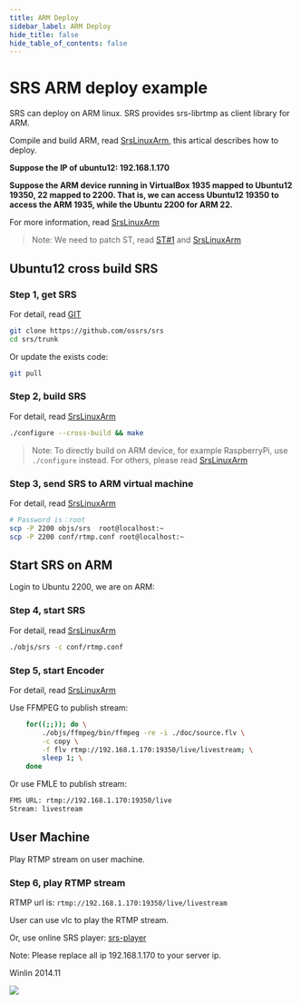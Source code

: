 ```yaml
---
title: ARM Deploy
sidebar_label: ARM Deploy
hide_title: false
hide_table_of_contents: false
---
```


# SRS ARM deploy example

SRS can deploy on ARM linux. SRS provides srs-librtmp as client library for ARM.

Compile and build ARM, read [SrsLinuxArm](./arm),
this artical describes how to deploy.

**Suppose the IP of ubuntu12: 192.168.1.170**

**Suppose the ARM device running in VirtualBox 1935 mapped to Ubuntu12 19350, 22 mapped to 2200.
That is, we can access Ubuntu12 19350 to access the ARM 1935, while the Ubuntu 2200 for ARM 22.**

For more information, read [SrsLinuxArm](./arm)

> Note: We need to patch ST, read [ST#1](https://github.com/ossrs/state-threads/issues/1) and [SrsLinuxArm](./arm#st-arm-bug-fix)

## Ubuntu12 cross build SRS

### Step 1, get SRS

For detail, read [GIT](./git)

```bash
git clone https://github.com/ossrs/srs
cd srs/trunk
```

Or update the exists code:

```bash
git pull
```

### Step 2, build SRS

For detail, read [SrsLinuxArm](./arm)

```bash
./configure --cross-build && make
```

> Note: To directly build on ARM device, for example RaspberryPi, use `./configure` instead. For others, please read [SrsLinuxArm](./arm)

### Step 3, send SRS to ARM virtual machine

For detail, read [SrsLinuxArm](./arm)

```bash
# Password is：root
scp -P 2200 objs/srs  root@localhost:~
scp -P 2200 conf/rtmp.conf root@localhost:~
```

## Start SRS on ARM

Login to Ubuntu 2200, we are on ARM:

### Step 4, start SRS

For detail, read [SrsLinuxArm](./arm)

```bash
./objs/srs -c conf/rtmp.conf
```

### Step 5, start Encoder

For detail, read [SrsLinuxArm](./arm)

Use FFMPEG to publish stream:

```bash
    for((;;)); do \
        ./objs/ffmpeg/bin/ffmpeg -re -i ./doc/source.flv \
        -c copy \
        -f flv rtmp://192.168.1.170:19350/live/livestream; \
        sleep 1; \
    done
```

Or use FMLE to publish stream:

```bash
FMS URL: rtmp://192.168.1.170:19350/live
Stream: livestream
```

## User Machine

Play RTMP stream on user machine.

### Step 6, play RTMP stream

RTMP url is: `rtmp://192.168.1.170:19350/live/livestream`

User can use vlc to play the RTMP stream.

Or, use online SRS player: [srs-player][srs-player]

Note: Please replace all ip 192.168.1.170 to your server ip.

Winlin 2014.11

[nginx]: http://192.168.1.170:8080/nginx.html
[srs-player]: http://ossrs.net/srs.release/trunk/research/players/srs_player.html?vhost=__defaultVhost__&autostart=true&server=192.168.1.170&app=live&stream=livestream&port=1935
[srs-player-19350]: http://ossrs.net/srs.release/trunk/research/players/srs_player.html?vhost=__defaultVhost__&autostart=true&server=192.168.1.170&app=live&stream=livestream&port=19350
[srs-player-ff]: http://ossrs.net/srs.release/trunk/research/players/srs_player.html?vhost=__defaultVhost__&autostart=true&server=192.168.1.170&app=live&stream=livestream_ff
[jwplayer]: http://ossrs.net/srs.release/trunk/research/players/srs_player.html?app=live&stream=livestream.m3u8&server=192.168.1.170&port=8080&autostart=true&vhost=192.168.1.170&schema=http&hls_autostart=true&hls_port=8080
[jwplayer-ff]: http://ossrs.net/srs.release/trunk/research/players/srs_player.html?app=live&stream=livestream_ff.m3u8&server=192.168.1.170&port=8080&autostart=true&vhost=192.168.1.170&schema=http&hls_autostart=true&hls_port=8080

![](https://ossrs.net/gif/v1/sls.gif?site=ossrs.io&path=/lts/doc-en-4/doc/sample-arm)


